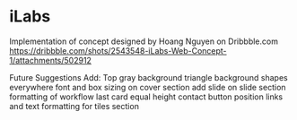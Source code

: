 # iLabs

Implementation of concept designed by Hoang Nguyen on Dribbble.com
https://dribbble.com/shots/2543548-iLabs-Web-Concept-1/attachments/502912

Future Suggestions Add:
Top gray background triangle
background shapes everywhere
font and box sizing on cover section
add slide on slide section
formatting of workflow
last card equal height
contact button position
links and text formatting for tiles section
